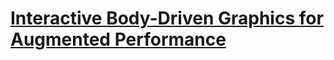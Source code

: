 # [Interactive Body-Driven Graphics for Augmented Performance](https://1iyiwei.github.io/ibg-chi19/) #
